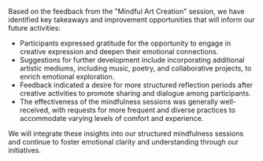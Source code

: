 

Based on the feedback from the "Mindful Art Creation" session, we have identified key takeaways and improvement opportunities that will inform our future activities:
- Participants expressed gratitude for the opportunity to engage in creative expression and deepen their emotional connections.
- Suggestions for further development include incorporating additional artistic mediums, including music, poetry, and collaborative projects, to enrich emotional exploration.
- Feedback indicated a desire for more structured reflection periods after creative activities to promote sharing and dialogue among participants.
- The effectiveness of the mindfulness sessions was generally well-received, with requests for more frequent and diverse practices to accommodate varying levels of comfort and experience.

We will integrate these insights into our structured mindfulness sessions and continue to foster emotional clarity and understanding through our initiatives.